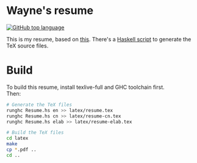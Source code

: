 # Wayne's resume

[![GitHub top language](https://img.shields.io/github/languages/top/KageyamaRuka/resume.svg)](https://github.com/KageyamaRuka/resume)

This is my resume, based on [this](https://github.com/ice1000/resume).
There's a [Haskell script](Resume.hs) to generate the TeX source files.

# Build

To build this resume, install texlive-full and GHC toolchain first.<br/>
Then:

```bash
# Generate the TeX files
runghc Resume.hs en >> latex/resume.tex
runghc Resume.hs cn >> latex/resume-cn.tex
runghc Resume.hs elab >> latex/resume-elab.tex

# Build the TeX files
cd latex
make
cp *.pdf ..
cd ..
```
